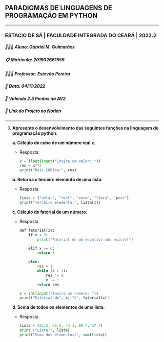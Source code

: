 ## PARADIGMAS DE LINGUAGENS DE PROGRAMAÇÃO EM PYTHON
---
### ESTACIO DE SÁ | FACULDADE INTEGRADA DO CEARÁ | 2022.2
##### 👨🏻‍💻 **Aluno**: Gabriel M. Guimarães
##### 📋 **Matrícula**: 201902661559
##### 👨🏾‍🏫 **Professor**: Estevão Pereira
##### 📆 **Data**: 04/11/2022
##### 🎯 Valendo 2.5 Pontos na AV2
##### 🔗 Link do Projeto no [Notion](https://gabrielmdev.notion.site/Trabalhos-5baf7d4988a846159411739b739fcc30)
---

3. **Apresente o desenvolvimento das seguintes funções na linguagem de programação python:**
    
    **a. Cálculo do cubo de um número real x.**
    
    - Resposta:
        
        ```python
        x = float(input("Insira um valor: "))
        res = x**3
        print("Raiz Cúbica:", res)
        ```
        
    
    **b. Retorna o terceiro elemento de uma lista.**
    
    - Resposta:
        
        ```python
        lista = ["dolar", "real", "euro", "libra", "peso"]
        print("Terceiro elemento:", lista[2])
        ```
        
    
    **c. Cálculo do fatorial de um número.**
    
    - Resposta:
        
        ```python
        def fatorial(x):
            if x < 0:
                print("Fatorial de um negativo não existe!")
        
            elif x == 0:
                return 1
        
            else:
                res = 1
                while (x > 1):
                    res *= x
                    x -= 1
                return res
        
        x = int(input("Insira um número: "))
        print("Fatorial de", x, "é", fatorial(x))
        ```
        
    
    **d. Soma de todos os elementos de uma lista.**
    
    - Resposta:
        
        ```python
        lista = [23.5, 65.5, 43.1, 89.7, 37.7]
        print ("Lista:", lista)
        print("Soma dos elementos:", sum(lista))
        ```